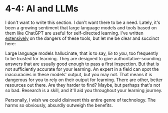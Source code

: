 # 4-4: AI and LLMs

I don't want to write this section. I don't want there to be a need. Lately, it's been a growing sentiment that large language models and tools based on them like ChatGPT are useful for self-directed learning. I've written [extensively](https://taggart-tech.com/ai-llms/) on the dangers of these tools, but let me be clear and succinct here:

Large language models hallucinate, that is to say, _lie to you_, too frequently to be trusted for learning. They are designed to give authoritative-sounding answers that are usually good enough to pass a first inspection. But that is not sufficiently accurate for your learning. An expert in a field can spot the inaccuracies in these models' output, but you may not. That means it is dangerous for you to rely on their output for learning. There are other, better resources out there. Are they harder to find? Maybe, but perhaps that's not so bad. Research is a skill, and it'll aid you throughout your learning journey.

Personally, I wish we could disinvent this entire genre of technology. The harms so obviously, absurdly outweigh the benefits.